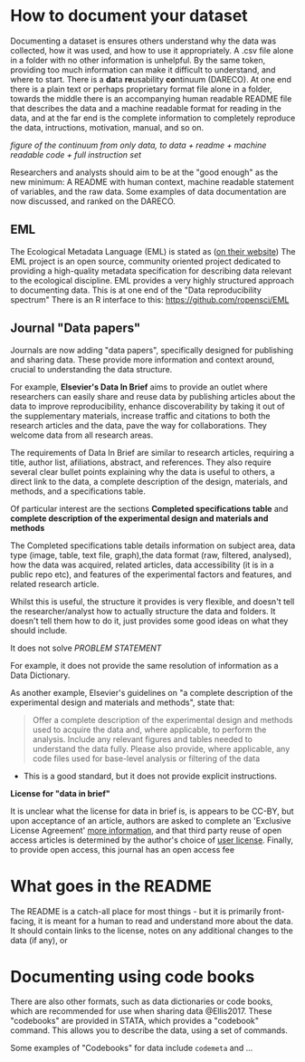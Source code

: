 # How to document your dataset

Documenting a dataset is ensures others understand why the data was collected, how it was used, and how to use it appropriately. A .csv file alone in a folder with no other information is unhelpful. By the same token, providing too much information can make it difficult to understand, and where to start. There is a **da**ta **re**usability **co**ntinuum (DARECO). At one end there is a plain text or perhaps proprietary format file alone in a folder, towards the middle there is an accompanying human readable README file that describes the data and a machine readable format for reading in the data, and at the far end is the complete information to completely reproduce the data, intructions, motivation, manual, and so on.

_figure of the continuum from only data, to data + readme + machine readable code + full instruction set_

Researchers and analysts should aim to be at the "good enough" as the new minimum: A README with human context, machine readable statement of variables, and the raw data. Some examples of data documentation are now discussed, and ranked on the DARECO.

## EML

The Ecological Metadata Language (EML) is stated as ([on their website](https://knb.ecoinformatics.org/#external//emlparser/docs/index.html))
The EML project is an open source, community oriented project dedicated to providing a high-quality metadata specification for describing data relevant to the ecological discipline. EML provides a very highly structured approach to documenting data. This is at one end of the "Data reproducibility spectrum"
There is an R interface to this: https://github.com/ropensci/EML

## Journal "Data papers"

Journals are now adding "data papers", specifically designed for publishing and sharing data. These provide more information and context around, crucial to understanding the data structure.

For example, **Elsevier's Data In Brief** aims to provide an outlet where researchers can easily share and reuse data by publishing articles about the data to improve reproducibility, enhance discoverability by taking it out of the supplementary materials, increase traffic and citations to both the research articles and the data, pave the way for collaborations. They welcome data from all research areas.

The requirements of Data In Brief are similar to research articles, requiring a title, author list, afiliations, abstract, and references. They also require several clear bullet points explaining why the data is useful to others, a direct link to the data, a complete description of the design, materials, and methods, and a specifications table.

Of particular interest are the sections **Completed specifications table** and **complete description of the experimental design and materials and methods**

The Completed specifications table details information on subject area, data type (image, table, text file, graph),the data format (raw, filtered, analysed), how the data was acquired, related articles, data accessibility (it is in a public repo etc), and features of the experimental factors and features, and related research article.

Whilst this is useful, the structure it provides is very flexible, and doesn't tell the researcher/analyst how to actually structure the data and folders. It doesn't tell them how to do it, just provides some good ideas on what they should include.

It does not solve _PROBLEM STATEMENT_

For example, it does not provide the same resolution of information as a Data Dictionary.

As another example, Elsevier's guidelines on "a complete description of the experimental design and materials and methods", state that:

> Offer a complete description of the experimental design and methods used to acquire the data and, where applicable, to perform the analysis. Include any relevant figures and tables needed to understand the data fully. Please also provide, where applicable, any code files used for base-level analysis or filtering of the data

- This is a good standard, but it does not provide explicit instructions.

**License for "data in brief"**

It is unclear what the license for data in brief is, is appears to be CC-BY, but upon acceptance of an article, authors are asked to complete an 'Exclusive License Agreement' [more information](https://www.elsevier.com/about/our-business/policies/copyright), and that third party reuse of open access articles is determined by the author's choice of [user license](https://www.elsevier.com/about/our-business/policies/open-access-licenses). Finally, to provide open access, this journal has an open access fee

# What goes in the README

The README is a catch-all place for most things - but it is primarily front-facing, it is meant for a human to read and understand more about the data. It should contain links to the license, notes on any additional changes to the data (if any), or

# Documenting using code books

There are also other formats, such as data dictionaries or code books, which are recommended for use when sharing data @Ellis2017. These "codebooks" are provided in STATA, which provides a "codebook" command. This allows you to describe the data, using a set of commands.

Some examples of "Codebooks" for data include `codemeta` and ...
